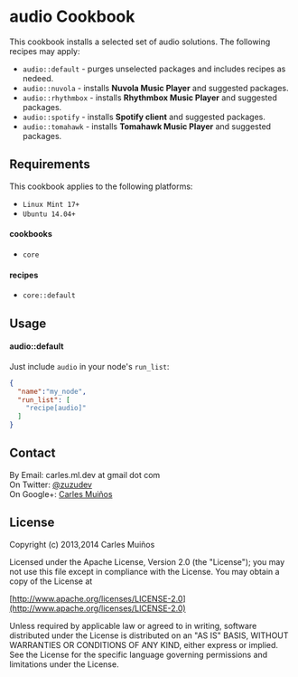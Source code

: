 # audio Cookbook

This cookbook installs a selected set of audio solutions.
The following recipes may apply:

- `audio::default`   - purges unselected packages and includes recipes as nedeed.
- `audio::nuvola`    - installs __Nuvola Music Player__ and suggested packages.
- `audio::rhythmbox` - installs __Rhythmbox Music Player__ and suggested packages.
- `audio::spotify`   - installs __Spotify client__ and suggested packages.
- `audio::tomahawk`  - installs __Tomahawk Music Player__ and suggested packages.


## Requirements

This cookbook applies to the following platforms:  
- `Linux Mint 17+`
- `Ubuntu 14.04+`

#### cookbooks
- `core`

#### recipes
- `core::default`


## Usage

#### audio::default
Just include `audio` in your node's `run_list`:

```json
{
  "name":"my_node",
  "run_list": [
    "recipe[audio]"
  ]
}
```


## Contact

By Email:   carles.ml.dev at gmail dot com  
On Twitter: [@zuzudev](https://twitter.com/zuzudev)  
On Google+: [Carles Muiños](https://plus.google.com/109480759201585988691)


## License

Copyright (c) 2013,2014 Carles Muiños

Licensed under the Apache License, Version 2.0 (the "License");
you may not use this file except in compliance with the License.
You may obtain a copy of the License at

[http://www.apache.org/licenses/LICENSE-2.0](http://www.apache.org/licenses/LICENSE-2.0)

Unless required by applicable law or agreed to in writing, software
distributed under the License is distributed on an "AS IS" BASIS,
WITHOUT WARRANTIES OR CONDITIONS OF ANY KIND, either express or implied.
See the License for the specific language governing permissions and
limitations under the License.

